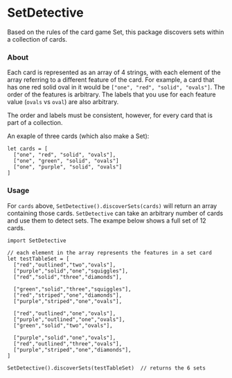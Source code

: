 # SetDetective

Based on the rules of the card game Set, this package discovers sets within a collection of cards.

### About

Each card is represented as an array of 4 strings, with each element of the array referring to a different feature of the card.
For example, a card that has one red solid oval in it would be  `["one", "red", "solid", "ovals"]`. The order of the
features is arbitrary. The labels that you use for each feature value (`ovals` vs `oval`) are also arbitrary.

The order and labels must be consistent, however, for every card that is part of a collection.

An exaple of three cards (which also make a Set):

```
let cards = [
  ["one", "red", "solid", "ovals"],
  ["one", "green", "solid", "ovals"]
  ["one", "purple", "solid", "ovals"]
]

```

### Usage


For `cards` above, `SetDetective().discoverSets(cards)` will return an array containing those cards. `SetDetective` can take an arbitrary number of cards and use them to detect sets. The exampe below shows a full set of 12 cards.

```
import SetDetective

// each element in the array represents the features in a set card
let testTableSet = [
  ["red","outlined","two","ovals"],
  ["purple","solid","one","squiggles"],
  ["red","solid","three","diamonds"],
  
  ["green","solid","three","squiggles"],
  ["red","striped","one","diamonds"],
  ["purple","striped","one","ovals"],
  
  ["red","outlined","one","ovals"],
  ["purple","outlined","one","ovals"],
  ["green","solid","two","ovals"],
  
  ["purple","solid","one","ovals"],
  ["red","outlined","three","ovals"],
  ["purple","striped","one","diamonds"],
]

SetDetective().discoverSets(testTableSet)  // returns the 6 sets 
```
